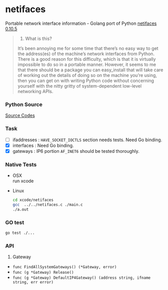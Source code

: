 # netifaces
Portable network interface information - Golang port of Python [netifaces 0.10.5](https://pypi.python.org/pypi/netifaces) 

> 1. What is this?
> 
> It’s been annoying me for some time that there’s no easy way to get the address(es) of the machine’s network interfaces from Python. There is a good reason for this difficulty, which is that it is virtually impossible to do so in a portable manner. However, it seems to me that there should be a package you can easy_install that will take care of working out the details of doing so on the machine you’re using, then you can get on with writing Python code without concerning yourself with the nitty gritty of system-dependent low-level networking APIs.

### Python Source

[Source Codes](pysrc/)

### Task

- [ ] ifaddresses : `HAVE_SOCKET_IOCTLS` section needs tests. Need Go binding.  
- [x] interfaces : Need Go binding.  
- [x] gateways : IP6 portion `AF_INET6` should be tested thoroughly.  

### Native Tests

- OSX  
  run xcode

- Linux 

  ```sh
  cd xcode/netifaces
  gcc  ../../netifaces.c ./main.c
  ./a.out
  ```
  
### GO test

```sh
go test ./...
```

### API

1. Gateway
  - `func FindAllSystemGateways() (*Gateway, error)`
  - `func (g *Gateway) Release()`
  - `func (g *Gateway) DefaultIP4Gateway() (address string, ifname string, err error)`